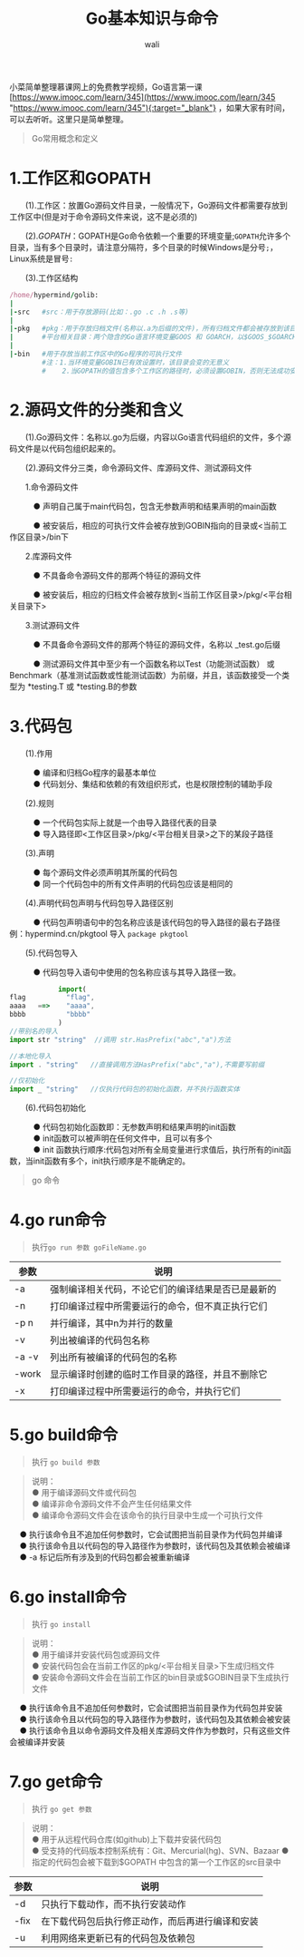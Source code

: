 ﻿---
layout: post
title: Go基本知识与命令   #标题
tagline: 简单了解下Go的基本知识
category: Go      #分类
author: wali    #作者
tag: Go     #标签
ghurl:        #github url
ghurl_zip:   #github zip下载

post_nav: ['1.工作区和GOPATH','2.源码文件的分类和含义','3.代码包','4.go run命令','5.go build命令','6.go install命令','7.go get命令']
---

小菜简单整理慕课网上的免费教学视频，Go语言第一课[https://www.imooc.com/learn/345](https://www.imooc.com/learn/345 "https://www.imooc.com/learn/345"){:target="_blank"} ，如果大家有时间，可以去听听。这里只是简单整理。

> Go常用概念和定义

# 1.工作区和GOPATH

　　(1).工作区：放置Go源码文件目录，一般情况下，Go源码文件都需要存放到工作区中(但是对于命令源码文件来说，这不是必须的)

　　(2).$GOPATH：$GOPATH是Go命令依赖一个重要的环境变量;`GOPATH`允许多个目录，当有多个目录时，请注意分隔符，多个目录的时候Windows是分号`;`，Linux系统是冒号`:`

　　(3).工作区结构

```ruby
/home/hypermind/golib:
|
|-src   #src：用于存放源码(比如：.go .c .h .s等)
|
|-pkg	#pkg：用于存放归档文件(名称以.a为后缀的文件)，所有归档文件都会被存放到该目录的平台相关目录中，同样以代码包为组织形式
|       #平台相关目录：两个隐含的Go语言环境变量GOOS 和 GOARCH，以$GOOS_$GOARCH 为命名方式：如 linux_amd64 
|
|-bin   #用于存放当前工作区中的Go程序的可执行文件 
        #注：1.当环境变量GOBIN已有效设置时，该目录会变的无意义
        #    2.当GOPATH的值包含多个工作区的路径时，必须设置GOBIN，否则无法成功安装Go程序的可执行文件
```
   
# 2.源码文件的分类和含义

　　(1).Go源码文件：名称以.go为后缀，内容以Go语言代码组织的文件，多个源码文件是以代码包组织起来的。

　　(2).源码文件分三类，命令源码文件、库源码文件、测试源码文件

　　1.命令源码文件

　　　● 声明自己属于main代码包，包含无参数声明和结果声明的main函数

　　　● 被安装后，相应的可执行文件会被存放到GOBIN指向的目录或<当前工作区目录>/bin下

　　2.库源码文件

　　　● 不具备命令源码文件的那两个特征的源码文件

　　　● 被安装后，相应的归档文件会被存放到<当前工作区目录>/pkg/<平台相关目录下>

　　3.测试源码文件

　　　● 不具备命令源码文件的那两个特征的源码文件，名称以 _test.go后缀

　　　● 测试源码文件其中至少有一个函数名称以Test（功能测试函数） 或 Benchmark（基准测试函数或性能测试函数）为前缀，并且，该函数接受一个类型为 *testing.T 或 *testing.B的参数


# 3.代码包

　　(1).作用

　　　● 编译和归档Go程序的最基本单位 <br>
　　　● 代码划分、集结和依赖的有效组织形式，也是权限控制的辅助手段

　　(2).规则

　　　● 一个代码包实际上就是一个由导入路径代表的目录 <br>
　　　● 导入路径即<工作区目录>/pkg/<平台相关目录>之下的某段子路径

　　(3).声明

　　　● 每个源码文件必须声明其所属的代码包 <br>
　　　● 同一个代码包中的所有文件声明的代码包应该是相同的

　　(4).声明代码包声明与代码包导入路径区别

　　　● 代码包声明语句中的包名称应该是该代码包的导入路径的最右子路径 例：hypermind.cn/pkgtool  导入 `package pkgtool`

　　(5).代码包导入	

　　　● 代码包导入语句中使用的包名称应该与其导入路径一致。

```javascript
            import(
flag          "flag",
aaaa   ==>    "aaaa",
bbbb          "bbbb"
            )
//带别名的导入			
import str "string"  //调用 str.HasPrefix("abc","a")方法

//本地化导入
import . "string"   //直接调用方法HasPrefix("abc","a"),不需要写前缀

//仅初始化
import _ "string"   //仅执行代码包的初始化函数，并不执行函数实体

```

　　(6).代码包初始化

　　　● 代码包初始化函数即：无参数声明和结果声明的init函数 <br>
　　　● init函数可以被声明在任何文件中，且可以有多个 <br>
　　　● init 函数执行顺序:代码包对所有全局变量进行求值后，执行所有的init函数，当init函数有多个，init执行顺序是不能确定的。

> go 命令

# 4.go run命令

> 执行`go run 参数 goFileName.go`

参数|说明
-|-
-a|强制编译相关代码，不论它们的编译结果是否已是最新的|
-n|打印编译过程中所需要运行的命令，但不真正执行它们|
-p n|并行编译，其中n为并行的数量|
-v|列出被编译的代码包名称|
-a -v|列出所有被编译的代码包的名称|
-work|显示编译时创建的临时工作目录的路径，并且不删除它|
-x|打印编译过程中所需要运行的命令，并执行它们|

# 5.go build命令

> 执行 `go build 参数 `

> 说明：<br>
● 用于编译源码文件或代码包 <br>
● 编译非命令源码文件不会产生任何结果文件 <br>
● 编译命令源码文件会在该命令的执行目录中生成一个可执行文件

　 ● 执行该命令且不追加任何参数时，它会试图把当前目录作为代码包并编译<br>
　 ● 执行该命令且以代码包的导入路径作为参数时，该代码包及其依赖会被编译<br>
　 ● -a 标记后所有涉及到的代码包都会被重新编译

# 6.go install命令

> 执行 `go install`

> 说明：<br>
● 用于编译并安装代码包或源码文件 <br>
● 安装代码包会在当前工作区的pkg/<平台相关目录>下生成归档文件 <br>
● 安装命令源码文件会在当前工作区的bin目录或$GOBIN目录下生成执行文件

　 ● 执行该命令且不追加任何参数时，它会试图把当前目录作为代码包并安装<br>
　 ● 执行该命令且以代码包的导入路径作为参数时，该代码包及其依赖会被安装<br>
　 ● 执行该命令且以命令源码文件及相关库源码文件作为参数时，只有这些文件会被编译并安装

	
# 7.go get命令

> 执行 `go get 参数`

> 说明：<br>
● 用于从远程代码仓库(如github)上下载并安装代码包 <br>
● 受支持的代码版本控制系统有：Git、Mercurial(hg)、SVN、Bazaar
● 指定的代码包会被下载到$GOPATH 中包含的第一个工作区的src目录中

参数|说明
-|-
-d|只执行下载动作，而不执行安装动作|
-fix|在下载代码包后执行修正动作，而后再进行编译和安装|
-u|利用网络来更新已有的代码包及依赖包|



